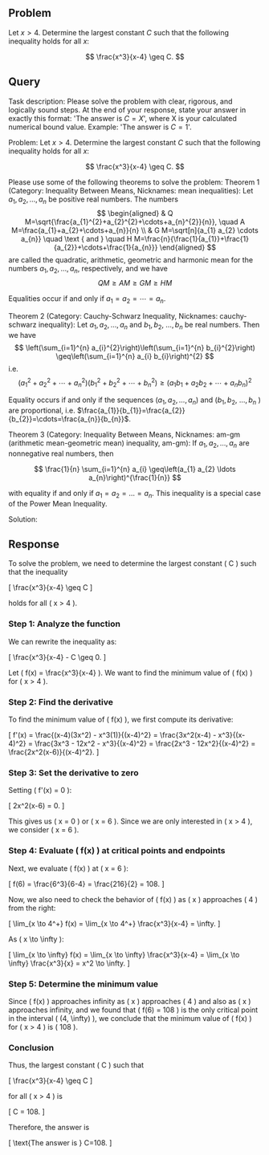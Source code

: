 ## Problem

Let $x > 4$. Determine the largest constant $C$ such that the following inequality holds for all $x$:

$$
\frac{x^3}{x-4} \geq C.
$$

## Query

Task description: Please solve the problem with clear, rigorous, and logically sound steps. At the end of your response, state your answer in exactly this format: 'The answer is $C=X$', where X is your calculated numerical bound value. Example: 'The answer is $C=1$'.

Problem: Let $x > 4$. Determine the largest constant $C$ such that the following inequality holds for all $x$:

$$
\frac{x^3}{x-4} \geq C.
$$

Please use some of the following theorems to solve the problem:
Theorem 1 (Category: Inequality Between Means, Nicknames: mean inequalities): Let $a_{1}, a_{2}, \ldots, a_{n}$ be positive real numbers. The numbers
$$
\begin{aligned}
& Q M=\sqrt{\frac{a_{1}^{2}+a_{2}^{2}+\cdots+a_{n}^{2}}{n}}, \quad A M=\frac{a_{1}+a_{2}+\cdots+a_{n}}{n} \\
& G M=\sqrt[n]{a_{1} a_{2} \cdots a_{n}} \quad \text { and } \quad H M=\frac{n}{\frac{1}{a_{1}}+\frac{1}{a_{2}}+\cdots+\frac{1}{a_{n}}}
\end{aligned}
$$
are called the quadratic, arithmetic, geometric and harmonic mean for the numbers $a_{1}, a_{2}, \ldots, a_{n}$, respectively, and we have
$$
Q M \geq A M \geq G M \geq H M
$$

Equalities occur if and only if $a_{1}=a_{2}=\cdots=a_{n}$.

Theorem 2 (Category: Cauchy-Schwarz Inequality, Nicknames: cauchy-schwarz inequality): Let $a_{1}, a_{2}, \ldots, a_{n}$ and $b_{1}, b_{2}$, $\ldots, b_{n}$ be real numbers. Then we have
$$
\left(\sum_{i=1}^{n} a_{i}^{2}\right)\left(\sum_{i=1}^{n} b_{i}^{2}\right) \geq\left(\sum_{i=1}^{n} a_{i} b_{i}\right)^{2}
$$
i.e.
$$
\left(a_{1}^{2}+a_{2}^{2}+\cdots+a_{n}^{2}\right)\left(b_{1}^{2}+b_{2}^{2}+\cdots+b_{n}^{2}\right) \geq\left(a_{1} b_{1}+a_{2} b_{2}+\cdots+a_{n} b_{n}\right)^{2}
$$

Equality occurs if and only if the sequences $\left(a_{1}, a_{2}, \ldots, a_{n}\right)$ and $\left(b_{1}, b_{2}\right.$, $\ldots, b_{n}$ ) are proportional, i.e. $\frac{a_{1}}{b_{1}}=\frac{a_{2}}{b_{2}}=\cdots=\frac{a_{n}}{b_{n}}$.

Theorem 3 (Category: Inequality Between Means, Nicknames: am-gm (arithmetic mean-geometric mean) inequality, am-gm): If $a_{1}, a_{2}, \ldots, a_{n}$ are nonnegative real numbers, then

$$
\frac{1}{n} \sum_{i=1}^{n} a_{i} \geq\left(a_{1} a_{2} \ldots a_{n}\right)^{\frac{1}{n}}
$$

with equality if and only if $a_{1}=a_{2}=\ldots=a_{n}$. This inequality is a special case of the Power Mean Inequality.

Solution:

## Response

To solve the problem, we need to determine the largest constant \( C \) such that the inequality 

\[
\frac{x^3}{x-4} \geq C
\]

holds for all \( x > 4 \).

### Step 1: Analyze the function

We can rewrite the inequality as:

\[
\frac{x^3}{x-4} - C \geq 0.
\]

Let \( f(x) = \frac{x^3}{x-4} \). We want to find the minimum value of \( f(x) \) for \( x > 4 \).

### Step 2: Find the derivative

To find the minimum value of \( f(x) \), we first compute its derivative:

\[
f'(x) = \frac{(x-4)(3x^2) - x^3(1)}{(x-4)^2} = \frac{3x^2(x-4) - x^3}{(x-4)^2} = \frac{3x^3 - 12x^2 - x^3}{(x-4)^2} = \frac{2x^3 - 12x^2}{(x-4)^2} = \frac{2x^2(x-6)}{(x-4)^2}.
\]

### Step 3: Set the derivative to zero

Setting \( f'(x) = 0 \):

\[
2x^2(x-6) = 0.
\]

This gives us \( x = 0 \) or \( x = 6 \). Since we are only interested in \( x > 4 \), we consider \( x = 6 \).

### Step 4: Evaluate \( f(x) \) at critical points and endpoints

Next, we evaluate \( f(x) \) at \( x = 6 \):

\[
f(6) = \frac{6^3}{6-4} = \frac{216}{2} = 108.
\]

Now, we also need to check the behavior of \( f(x) \) as \( x \) approaches \( 4 \) from the right:

\[
\lim_{x \to 4^+} f(x) = \lim_{x \to 4^+} \frac{x^3}{x-4} = \infty.
\]

As \( x \to \infty \):

\[
\lim_{x \to \infty} f(x) = \lim_{x \to \infty} \frac{x^3}{x-4} = \lim_{x \to \infty} \frac{x^3}{x} = x^2 \to \infty.
\]

### Step 5: Determine the minimum value

Since \( f(x) \) approaches infinity as \( x \) approaches \( 4 \) and also as \( x \) approaches infinity, and we found that \( f(6) = 108 \) is the only critical point in the interval \( (4, \infty) \), we conclude that the minimum value of \( f(x) \) for \( x > 4 \) is \( 108 \).

### Conclusion

Thus, the largest constant \( C \) such that 

\[
\frac{x^3}{x-4} \geq C
\]

for all \( x > 4 \) is 

\[
C = 108.
\]

Therefore, the answer is 

\[
\text{The answer is } C=108.
\]